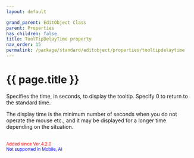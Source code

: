 ```yaml
---
layout: default

grand_parent: EditObject Class
parent: Properties
has_children: false
title: ToolTipDelayTime property
nav_order: 15
permalink: /package/standard/editobject/properties/tooltipdelaytime
---
```

# {{ page.title }}


Specifies the time, in seconds, to display the tooltip. Specify 0 to return to the standard time.

The display time is the minimum number of seconds when you do not operate the mouse etc., and it may be displayed for a longer time depending on the situation.

<br><small><span style="color:red">Added since Ver.4.2.0</span></small>
<br><small><span style="color:blue">Not supported in Mobile, AI</span></small>
